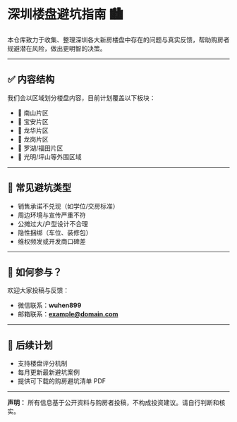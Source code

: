 # 深圳楼盘避坑指南 🏙️

本仓库致力于收集、整理深圳各大新房楼盘中存在的问题与真实反馈，帮助购房者规避潜在风险，做出更明智的决策。

---

## ✅ 内容结构

我们会以区域划分楼盘内容，目前计划覆盖以下板块：

- 📍 南山片区
- 📍 宝安片区
- 📍 龙华片区
- 📍 龙岗片区
- 📍 罗湖/福田片区
- 📍 光明/坪山等外围区域

---

## 🚨 常见避坑类型

- 销售承诺不兑现（如学位/交房标准）
- 周边环境与宣传严重不符
- 公摊过大/户型设计不合理
- 隐性捆绑（车位、装修包）
- 维权频发或开发商口碑差

---

## 📮 如何参与？

欢迎大家投稿与反馈：
- 微信联系：**wuhen899**
- 邮箱联系：**example@domain.com**

---

## 🧭 后续计划

- 支持楼盘评分机制
- 每月更新最新避坑案例
- 提供可下载的购房避坑清单 PDF

---

**声明：** 所有信息基于公开资料与购房者投稿，不构成投资建议。请自行判断和核实。
